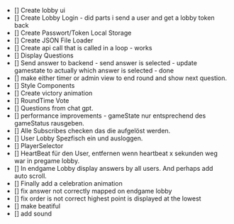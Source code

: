 - [] Create lobby ui
- [] Create Lobby Login - did parts i send a user and get a lobby token back
- [] Create Passwort/Token Local Storage
- [] Create JSON File Loader
- [] Create api call that is called in a loop - works
- [] Display Questions
- [] Send answer to backend - send answer is selected - update gamestate to actually which answer is selected - done
- [] make either timer or admin view to end round and show next question.
- [] Style Components
- [] Create victory animation
- [] RoundTime Vote
- [] Questions from chat gpt.
- [] performance improvements - gameState nur entsprechend des gameStatus rausgeben.
- [] Alle Subscribes checken das die aufgelöst werden.
- [] User Lobby Spezfisch ein und ausloggen.
- [] PlayerSelector
- [] HeartBeat für den User, entfernen wenn heartbeat x sekunden weg war in pregame lobby.
- [] In endgame Lobby display answers by all users. And perhaps add auto scroll.
- [] Finally add a celebration animation
- [] fix answer not correctly mapped on endgame lobby
- [] fix order is not correct highest point is displayed at the lowest
- [] make beatiful
- [] add sound